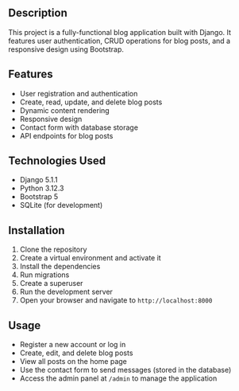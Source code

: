 ## Description
This project is a fully-functional blog application built with Django. It features user authentication, CRUD operations for blog posts, and a responsive design using Bootstrap.

## Features
- User registration and authentication
- Create, read, update, and delete blog posts
- Dynamic content rendering
- Responsive design
- Contact form with database storage
- API endpoints for blog posts

## Technologies Used
- Django 5.1.1
- Python 3.12.3
- Bootstrap 5
- SQLite (for development)

## Installation

1. Clone the repository
2. Create a virtual environment and activate it
3. Install the dependencies
4. Run migrations
5. Create a superuser
6. Run the development server
7. Open your browser and navigate to `http://localhost:8000`

## Usage
- Register a new account or log in
- Create, edit, and delete blog posts
- View all posts on the home page
- Use the contact form to send messages (stored in the database)
- Access the admin panel at `/admin` to manage the application
